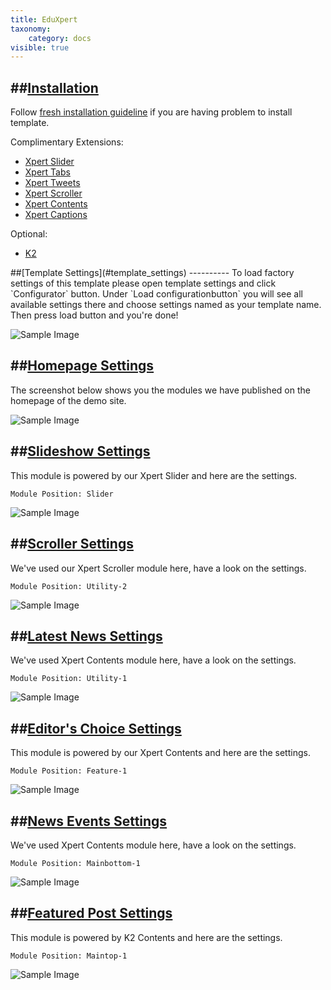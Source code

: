 ```yaml
---
title: EduXpert
taxonomy:
    category: docs
visible: true
---
```


##[Installation](#installation)
----------
Follow [fresh installation guideline](http://www.themexpert.com/documentation/expose-framework/getting-started) if you are having problem to install template.


<div class="row">
	<div class="col-md-6">
		<div class="panel panel-primary">
  <!-- Default panel contents -->
  <div class="panel-heading">Complimentary Extensions:</div>

  <!-- List group -->
  <ul class="list-group">
    <li class="list-group-item"><a href="http://www.themexpert.com/joomla-extensions/xpert-slider">Xpert Slider</a></li>
    <li class="list-group-item"><a href="http://www.themexpert.com/joomla-extensions/xpert-tabs">Xpert Tabs</a></li>
    <li class="list-group-item"><a href="http://www.themexpert.com/joomla-extensions/xpert-tweets">Xpert Tweets</a></li>
    <li class="list-group-item"><a href="http://www.themexpert.com/joomla-extensions/xpert-scroller">Xpert Scroller</a></li>
    <li class="list-group-item"><a href="http://www.themexpert.com/joomla-extensions/xpert-contents">Xpert Contents</a></li>
    <li class="list-group-item"><a href="http://www.themexpert.com/joomla-extensions/xpert-captions">Xpert Captions</a></li>
  </ul>
</div>
	</div>
	<div class="col-md-6">
		<div class="panel panel-default">
  <!-- Default panel contents -->
  <div class="panel-heading">Optional:</div>
  <!-- List group -->
  <ul class="list-group">
    <li class="list-group-item"><a href="http://getk2.org">K2</a></li>
  </ul>
</div>
	</div>
</div>
##[Template Settings](#template_settings)
----------
To load factory settings of this template please open template settings and click `Configurator` button. Under `Load configurationbutton` you will see all available settings there and choose settings named as your template name. Then press load button and you're done!

![Sample Image](load-configuration.png)

##[Homepage Settings](#homepage_settings)
----------
The screenshot below shows you the modules we have published on the homepage of the demo site.

![Sample Image](home.jpg)

##[Slideshow Settings](#slideshow_settings)
----------
This module is powered by our Xpert Slider and here are the settings.

```
Module Position: Slider
```

![Sample Image](slider.jpg)

##[Scroller Settings](#scroller_settings)
----------
We've used our Xpert Scroller module here, have a look on the settings.

```
Module Position: Utility-2
```

![Sample Image](scroller.jpg)

##[Latest News Settings](#latest-news-settings)
----------
We've used Xpert Contents module here, have a look on the settings.

```
Module Position: Utility-1
```

![Sample Image](latest-news.jpg)



##[Editor's Choice Settings](#editor-choice_settings)
----------
This module is powered by our Xpert Contents and here are the settings.
```
Module Position: Feature-1
```

![Sample Image](editors-choice.jpg)


##[News Events Settings](#news_events_settings)
----------
We've used Xpert Contents module here, have a look on the settings.
```
Module Position: Mainbottom-1
```

![Sample Image](news-events.jpg)



##[Featured Post Settings](#featured_post_settings)
----------
This module is powered by K2 Contents and here are the settings.
```
Module Position: Maintop-1
```

![Sample Image](k2content.jpg)
